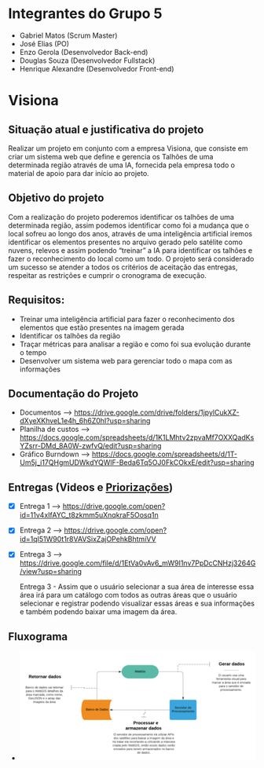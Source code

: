 # Integrantes do Grupo 5
-   Gabriel Matos (Scrum Master)
-   José Elias (PO)
-   Enzo Gerola (Desenvolvedor Back-end)
-   Douglas Souza (Desenvolvedor Fullstack)
-   Henrique Alexandre (Desenvolvedor Front-end)

# Visiona

## Situação atual e justificativa do projeto

Realizar um projeto em conjunto com a empresa Visiona, que consiste em criar um sistema web que define e gerencia os Talhões de uma determinada região através de uma IA, fornecida pela empresa todo o material de apoio para dar início ao projeto.


## Objetivo do projeto
 	
Com a realização do projeto poderemos identificar os talhões de uma determinada região, assim podemos identificar como foi a mudança que o local sofreu ao longo dos anos, através de uma inteligência artificial iremos identificar os elementos presentes no arquivo gerado pelo satélite como nuvens, relevos e assim podendo “treinar” a IA para identificar os talhões e fazer o reconhecimento do local como um todo.
O projeto será considerado um sucesso se atender a todos os critérios de aceitação das entregas, respeitar as restrições e cumprir o cronograma de execução.

## Requisitos: 

-	Treinar uma inteligência artificial para fazer o reconhecimento dos elementos que estão presentes na imagem gerada
-	Identificar os talhões da região
-	Traçar métricas para analisar a região e como foi sua evolução durante o tempo
-	Desenvolver um sistema web para gerenciar todo o mapa com as informações


## Documentação do Projeto
-   Documentos --> https://drive.google.com/drive/folders/1jpylCukXZ-dXyeXKhveL1e4h_6h6Z0hI?usp=sharing
-   Planilha de custos --> https://docs.google.com/spreadsheets/d/1K1LMhtv2zpvaMf7OXXQadKsYZsrr-DMd_8A0W-zwfvQ/edit?usp=sharing
-   Gráfico Burndown --> https://docs.google.com/spreadsheets/d/1T-Um5j_i17QHgmUDWkdYQWlF-Beda6Tq5OJ0FkCOkxE/edit?usp=sharing

## Entregas (Videos e [Priorizações](https://drive.google.com/file/d/1HBAGodFF4nQXLZTeCOb1BIqBj2UKQeVP/view?usp=sharing))
- [x]  Entrega 1 --> https://drive.google.com/open?id=11v4xIfAYC_t8zkmm5uXnqkraF5Oosq1n
- [x]  Entrega 2 --> https://drive.google.com/open?id=1qI51W90t1r8VAVSixZajOPehkBhtmiVV
- [x]  Entrega 3 --> https://drive.google.com/file/d/1EtVa0vAv6_mW9I1nv7PpDcCNHzj3264G/view?usp=sharing

    Entrega 3 - Assim que o usuário selecionar a sua área de interesse essa área irá para um
catálogo com todos as outras áreas que o usuário selecionar e registrar podendo visualizar
essas áreas e sua informações e também podendo baixar uma imagem da área.

## Fluxograma
- ![Fluxograma](./docs/Fluxograma.png)
